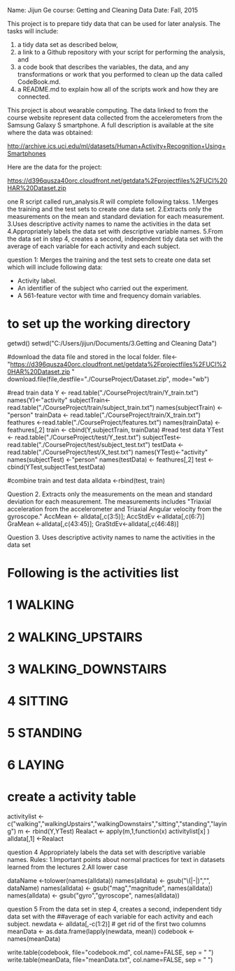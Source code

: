 Name: Jijun Ge
course: Getting and Cleaning Data
Date: Fall, 2015

This project is to prepare tidy data that can be used for later analysis. The tasks will include:
1) a tidy data set as described below, 
2) a link to a Github repository with your script for performing the analysis, and 
3) a code book that describes the variables, the data, and any transformations or work that you performed to clean up the data called CodeBook.md. 
4) a README.md to explain how all of the scripts work and how they are connected.  

This project is about wearable computing. The data linked to from the course website represent data collected from the accelerometers from the Samsung Galaxy S smartphone. A full description is available at the site where the data was obtained: 

http://archive.ics.uci.edu/ml/datasets/Human+Activity+Recognition+Using+Smartphones 

Here are the data for the project: 

https://d396qusza40orc.cloudfront.net/getdata%2Fprojectfiles%2FUCI%20HAR%20Dataset.zip 

 one R script called run_analysis.R will complete following takss. 
1.Merges the training and the test sets to create one data set.
2.Extracts only the measurements on the mean and standard deviation for each measurement. 
3.Uses descriptive activity names to name the activities in the data set
4.Appropriately labels the data set with descriptive variable names. 
5.From the data set in step 4, creates a second, independent tidy data set with the average of each variable for each activity and each subject.


question 1: Merges the training and the test sets to create one data set which will include following data:
- Activity label. 
- An identifier of the subject who carried out the experiment.
- A 561-feature vector with time and frequency domain variables. 

# to set up the working directory
getwd()
setwd("C:/Users/jijun/Documents/3.Getting and Cleaning Data")

#download the data file and stored in the local folder.
file<-"https://d396qusza40orc.cloudfront.net/getdata%2Fprojectfiles%2FUCI%20HAR%20Dataset.zip "
download.file(file,destfile="./CourseProject/Dataset.zip", mode="wb")

#read train data
Y <- read.table("./CourseProject/train/Y_train.txt") 
names(Y)<-"activity"
subjectTrain<- read.table("./CourseProject/train/subject_train.txt")
names(subjectTrain) <-"person"
trainData <- read.table("./CourseProject/train/X_train.txt")
feathures <-read.table("./CourseProject/features.txt")
names(trainData) <- feathures[,2]
train <- cbind(Y,subjectTrain, trainData)
#read test data
YTest <- read.table("./CourseProject/test/Y_test.txt") 
subjectTest<- read.table("./CourseProject/test/subject_test.txt")
testData <- read.table("./CourseProject/test/X_test.txt")
names(YTest)<-"activity"
names(subjectTest) <-"person"
names(testData) <- feathures[,2]
test <- cbind(YTest,subjectTest,testData)

#combine train and test data
alldata <-rbind(test, train)

Question 2. Extracts only the measurements on the mean and standard deviation for each measurement.
The measurements includes "Triaxial acceleration from the accelerometer  and Triaxial Angular velocity from the gyroscope."
AccMean <- alldata[,c(3:5)]; AccStdEv <-alldata[,c(6:7)]
GraMean <-alldata[,c(43:45)]; GraStdEv<-alldata[,c(46:48)]

Question 3. Uses descriptive activity names to name the activities in the data set
# Following is the activities list
# 1 WALKING
# 2 WALKING_UPSTAIRS
# 3 WALKING_DOWNSTAIRS
# 4 SITTING
# 5 STANDING
# 6 LAYING

# create a activity table
activitylist <- c("walking","walkingUpstairs","walkingDownstairs","sitting","standing","laying")
m <- rbind(Y,YTest)
Realact <- apply(m,1,function(x) activitylist[x] )
alldata[,1] <-Realact


question 4 Appropriately labels the data set with descriptive variable names. 
Rules:
1.Important points about normal practices for text in datasets learned from the lectures
2.All lower case

dataName <-tolower(names(alldata))
names(alldata) <- gsub("\\(|-|)","", dataName)
names(alldata) <- gsub("mag","magnitude", names(alldata))
names(alldata) <- gsub("gyro","gyroscope", names(alldata))

question 5 From the data set in step 4, creates a second, independent tidy data set with the 
##average of each variable for each activity and each subject.
newdata <- alldata[,-c(1:2)] # get rid of the first two columns
meanData <- as.data.frame(lapply(newdata, mean))
codebook <- names(meanData)

write.table(codebook, file="codebook.md", col.name=FALSE, sep = " ")
write.table(meanData, file="meanData.txt", col.name=FALSE, sep = " ")
